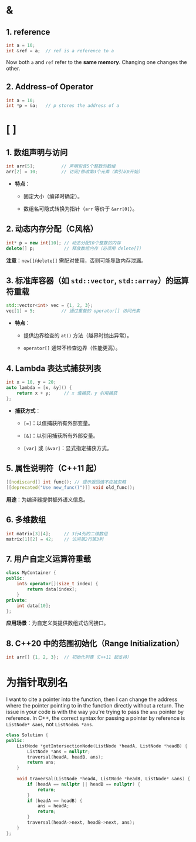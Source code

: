 # &
## 1. reference
```cpp
int a = 10;
int &ref = a;  // ref is a reference to a
```
Now both `a` and `ref` refer to the **same memory**. Changing one changes the other.
## 2.  Address-of Operator
```cpp
int a = 10;
int *p = &a;   // p stores the address of a
```
# \[ \]

## 1. **数组声明与访问**
```cpp
int arr[5];          // 声明包含5个整数的数组
arr[2] = 10;         // 访问/修改第3个元素（索引从0开始）
```
- **特点**：
    
    - 固定大小（编译时确定）。
        
    - 数组名可隐式转换为指针（`arr` 等价于 `&arr[0]`）。
## 2. **动态内存分配（C风格）**
```cpp
int* p = new int[10]; // 动态分配10个整数的内存
delete[] p;           // 释放数组内存（必须用 delete[]）
```
**注意**：`new[]`/`delete[]` 需配对使用，否则可能导致内存泄漏。
## 3. **标准库容器（如 `std::vector`, `std::array`）的运算符重载**
```cpp
std::vector<int> vec = {1, 2, 3};
vec[1] = 5;          // 通过重载的 operator[] 访问元素
```
- **特点**：
    
    - 提供边界检查的 `at()` 方法（越界时抛出异常）。
        
    - `operator[]` 通常不检查边界（性能更高）。
## 4. **Lambda 表达式捕获列表**
```cpp
int x = 10, y = 20;
auto lambda = [x, &y]() { 
    return x + y;     // x 值捕获，y 引用捕获
};
```
- **捕获方式**：
    
    - `[=]`：以值捕获所有外部变量。
        
    - `[&]`：以引用捕获所有外部变量。
        
    - `[var]` 或 `[&var]`：显式指定捕获方式。

## 5. **属性说明符（C++11 起）**
```cpp
[[nodiscard]] int func(); // 提示返回值不应被忽略
[[deprecated("Use new_func()")]] void old_func();
```
**用途**：为编译器提供额外语义信息。

## 6. **多维数组**
```cpp
int matrix[3][4];     // 3行4列的二维数组
matrix[1][2] = 42;    // 访问第2行第3列
```
## 7. **用户自定义运算符重载**
```cpp
class MyContainer {
public:
    int& operator[](size_t index) { 
        return data[index]; 
    }
private:
    int data[10];
};
```
**应用场景**：为自定义类提供数组式访问接口。
## 8. **C++20 中的范围初始化（Range Initialization）**
```cpp
int arr[] {1, 2, 3};  // 初始化列表（C++11 起支持）
```

# 为指针取别名
I want to cite a pointer into the function, then I can change the address where the pointer pointing to in the function directly without a return.
The issue in your code is with the way you're trying to pass the `ans` pointer by reference. In C++, the correct syntax for passing a pointer by reference is `ListNode* &ans`, not `ListNode& *ans`.
```cpp
class Solution {
public:
    ListNode *getIntersectionNode(ListNode *headA, ListNode *headB) {
        ListNode *ans = nullptr;
        traversal(headA, headB, ans);
        return ans;
    }
    
    void traversal(ListNode *headA, ListNode *headB, ListNode* &ans) {
        if (headA == nullptr || headB == nullptr) {
            return;
        }
        if (headA == headB) {
            ans = headA;
            return;
        }
        traversal(headA->next, headB->next, ans);
    }
};
```
